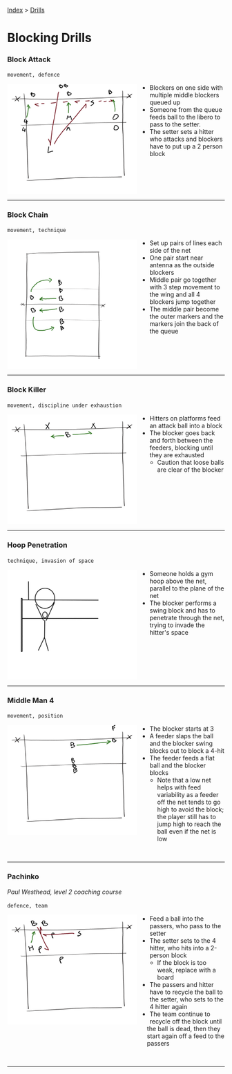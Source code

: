 [Index](../../README.md) > [Drills](./../Drills.md)

# Blocking Drills

### Block Attack

`movement, defence`

<img alt="3 blockers v 3 hitters" width="300" src="./images/Block-Attack.png" align="left" style="margin: 0px 30px 0px 0px;" />

<ul style="margin-left: 300px">
  <li>Blockers on one side with multiple middle blockers queued up</li>
  <li>Someone from the queue feeds ball to the libero to pass to the setter.</li>
  <li>The setter sets a hitter who attacks and blockers have to put up a 2 person block</li>
</ul>

<br clear="left"/>

---

### Block Chain

`movement, technique`

<img alt="Repeat cycle of swing blocking" width="300" src="./images/Block-Chain.png" align="left" style="margin: 0px 30px 0px 0px;" />

<ul style="margin-left: 300px">
  <li>Set up pairs of lines each side of the net</li>
  <li>One pair start near antenna as the outside blockers</li>
  <li>Middle pair go together with 3 step movement to the wing and all 4 blockers jump together</li>
  <li>The middle pair become the outer markers and the markers join the back of the queue</li>
</ul>

<br clear="left"/>

---

### Block Killer

`movement, discipline under exhaustion`

<img alt="Blocker going back and forth until exhausted" width="300" src="./images/Block-Killer.png" align="left" style="margin: 0px 30px 0px 0px;" />

<ul style="margin-left: 300px">
  <li>Hitters on platforms feed an attack ball into a block</li>
  <li>The blocker goes back and forth between the feeders, blocking until they are exhausted
    <ul>
      <li>Caution that loose balls are clear of the blocker</li>
    </ul>
  </li>
</ul>

<br clear="left"/>

---

### Hoop Penetration

`technique, invasion of space`

<img alt="Blocker penetrating through a hoop over the net" width="300" src="./images/Hoop-Penetration.png" align="left" style="margin: 0px 30px 0px 0px;" />

<ul style="margin-left: 300px">
  <li>Someone holds a gym hoop above the net, parallel to the plane of the net</li>
  <li>The blocker performs a swing block and has to penetrate through the net, trying to invade the hitter's space</li>
</ul>

<br clear="left"/>

---

### Middle Man 4

`movement, position`

<img alt="Swing blocking a feed at 4" width="300" src="./images/Middle-Man-4.png" align="left" style="margin: 0px 30px 0px 0px;" />

<ul style="margin-left: 300px">
  <li>The blocker starts at 3</li>
  <li>A feeder slaps the ball and the blocker swing blocks out to block a 4-hit</li>
  <li>The feeder feeds a flat ball and the blocker blocks
    <ul>
      <li>Note that a low net helps with feed variability as a feeder off the net tends to go high to avoid the block; the player still has to jump high to reach the ball even if the net is low</li>
    </ul>
  </li>
</ul>

<br clear="left"/>

---

### Pachinko

_Paul Westhead, level 2 coaching course_

`defence, team`

<img alt="Repeat defence of a ball off the block" width="300" src="./images/Pachinko.png" align="left" style="margin: 0px 30px 0px 0px;" />

<ul style="margin-left: 300px">
  <li>Feed a ball into the passers, who pass to the setter</li>
  <li>The setter sets to the 4 hitter, who hits into a 2-person block
    <ul>
      <li>If the block is too weak, replace with a board</li>
    </ul>
  <li>The passers and hitter have to recycle the ball to the setter, who sets to the 4 hitter again</li>
  <li>The team continue to recycle off the block until the ball is dead, then they start again off a feed to the passers</li>
</ul>

<br clear="left"/>

---
